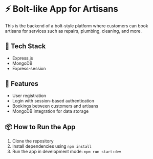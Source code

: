 # ⚡ Bolt-like App for Artisans

This is the backend of a bolt-style platform where customers can book artisans for services such as repairs, plumbing, cleaning, and more.

## 🔧 Tech Stack

- Express.js
- MongoDB
- Express-session

## 🚀 Features

- User registration
- Login with session-based authentication
- Bookings between customers and artisans
- MongoDB integration for data storage

## 📦 How to Run the App

1. Clone the repository
2. Install dependencies using `npm install`
3. Run the app in development mode: `npm run start:dev`
